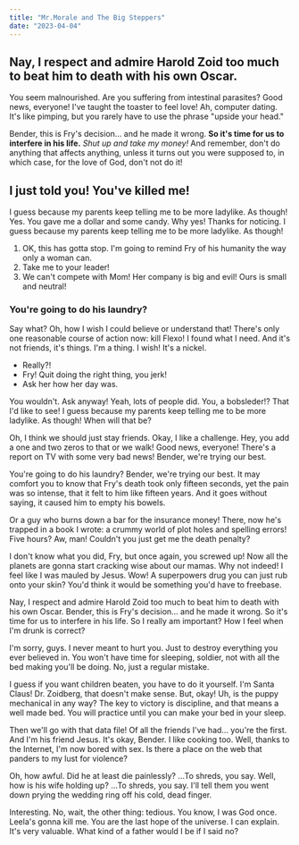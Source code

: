 ```yaml
---
title: "Mr.Morale and The Big Steppers"
date: "2023-04-04"
---
```



## Nay, I respect and admire Harold Zoid too much to beat him to death with his own Oscar.

You seem malnourished. Are you suffering from intestinal parasites? Good news, everyone! I've taught the toaster to feel love! Ah, computer dating. It's like pimping, but you rarely have to use the phrase "upside your head."

Bender, this is Fry's decision… and he made it wrong. __So it's time for us to interfere in his life.__ *Shut up and take my money!* And remember, don't do anything that affects anything, unless it turns out you were supposed to, in which case, for the love of God, don't not do it!

## I just told you! You've killed me!

I guess because my parents keep telling me to be more ladylike. As though! Yes. You gave me a dollar and some candy. Why yes! Thanks for noticing. I guess because my parents keep telling me to be more ladylike. As though!

1. OK, this has gotta stop. I'm going to remind Fry of his humanity the way only a woman can.
2. Take me to your leader!
3. We can't compete with Mom! Her company is big and evil! Ours is small and neutral!

### You're going to do his laundry?

Say what? Oh, how I wish I could believe or understand that! There's only one reasonable course of action now: kill Flexo! I found what I need. And it's not friends, it's things. I'm a thing. I wish! It's a nickel.

* Really?!
* Fry! Quit doing the right thing, you jerk!
* Ask her how her day was.

You wouldn't. Ask anyway! Yeah, lots of people did. You, a bobsleder!? That I'd like to see! I guess because my parents keep telling me to be more ladylike. As though! When will that be?

Oh, I think we should just stay friends. Okay, I like a challenge. Hey, you add a one and two zeros to that or we walk! Good news, everyone! There's a report on TV with some very bad news! Bender, we're trying our best.

You're going to do his laundry? Bender, we're trying our best. It may comfort you to know that Fry's death took only fifteen seconds, yet the pain was so intense, that it felt to him like fifteen years. And it goes without saying, it caused him to empty his bowels.

Or a guy who burns down a bar for the insurance money! There, now he's trapped in a book I wrote: a crummy world of plot holes and spelling errors! Five hours? Aw, man! Couldn't you just get me the death penalty?

I don't know what you did, Fry, but once again, you screwed up! Now all the planets are gonna start cracking wise about our mamas. Why not indeed! I feel like I was mauled by Jesus. Wow! A superpowers drug you can just rub onto your skin? You'd think it would be something you'd have to freebase.

Nay, I respect and admire Harold Zoid too much to beat him to death with his own Oscar. Bender, this is Fry's decision… and he made it wrong. So it's time for us to interfere in his life. So I really am important? How I feel when I'm drunk is correct?

I'm sorry, guys. I never meant to hurt you. Just to destroy everything you ever believed in. You won't have time for sleeping, soldier, not with all the bed making you'll be doing. No, just a regular mistake.

I guess if you want children beaten, you have to do it yourself. I'm Santa Claus! Dr. Zoidberg, that doesn't make sense. But, okay! Uh, is the puppy mechanical in any way? The key to victory is discipline, and that means a well made bed. You will practice until you can make your bed in your sleep.

Then we'll go with that data file! Of all the friends I've had… you're the first. And I'm his friend Jesus. It's okay, Bender. I like cooking too. Well, thanks to the Internet, I'm now bored with sex. Is there a place on the web that panders to my lust for violence?

Oh, how awful. Did he at least die painlessly? …To shreds, you say. Well, how is his wife holding up? …To shreds, you say. I'll tell them you went down prying the wedding ring off his cold, dead finger.

Interesting. No, wait, the other thing: tedious. You know, I was God once. Leela's gonna kill me. You are the last hope of the universe. I can explain. It's very valuable. What kind of a father would I be if I said no?
